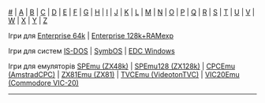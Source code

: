 [#](../#/games-#.md) | [A](../a/games-a.md) | [B](../b/games-b.md) | [C](../c/games-c.md) | [D](../d/games-d.md) | [E](../e/games-e.md) | [F](../f/games-f.md) | [G](../g/games-g.md) | [H](../h/games-h.md) | [I](../i/games-i.md) | [J](../j/games-j.md) | [K](../k/games-k.md) | [L](../l/games-l.md) | [M](../m/games-m.md) | [N](../n/games-n.md) | [O](../o/games-o.md) | [P](../p/games-p.md) | [Q](../q/games-q.md) | [R](../r/games-r.md) | [S](../s/games-s.md) | [T](../t/games-t.md) | [U](../u/games-u.md) | [V](../v/games-v.md) | [W](../w/games-w.md) | [X](../x/games-x.md) | [Y](../y/games-y.md) | [Z](../z/games-z.md)

Ігри для [Enterprise 64k](../games-ep64.md) | [Enterprise 128k+RAMexp](../games-epramexp.md)

Ігри для систем [IS-DOS](../games-is-dos.md) | [SymbOS](../games-symbos.md) | [EDC Windows](../games-edcw.md)

Ігри для емуляторів [SPEmu (ZX48k)](../zxemu/games-zx48.md) | [SPEmu128 (ZX128k)](../zxemu/games-zx128.md) | [CPCEmu (AmstradCPC)](../cpcemu/games-cpc.md) | [ZX81Emu (ZX81)](../zx81emu/games-zx81.md) | [TVCEmu (VideotonTVC)](../tvcemu/games-tvc.md) | [VIC20Emu (Commodore VIC-20)](../vic20emu/games-vic20.md)


----------

